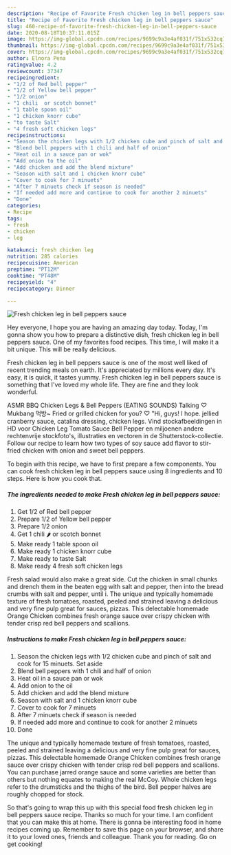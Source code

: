 ```yaml
---
description: "Recipe of Favorite Fresh chicken leg in bell peppers sauce"
title: "Recipe of Favorite Fresh chicken leg in bell peppers sauce"
slug: 460-recipe-of-favorite-fresh-chicken-leg-in-bell-peppers-sauce
date: 2020-08-18T10:37:11.015Z
image: https://img-global.cpcdn.com/recipes/9699c9a3e4af031f/751x532cq70/fresh-chicken-leg-in-bell-peppers-sauce-recipe-main-photo.jpg
thumbnail: https://img-global.cpcdn.com/recipes/9699c9a3e4af031f/751x532cq70/fresh-chicken-leg-in-bell-peppers-sauce-recipe-main-photo.jpg
cover: https://img-global.cpcdn.com/recipes/9699c9a3e4af031f/751x532cq70/fresh-chicken-leg-in-bell-peppers-sauce-recipe-main-photo.jpg
author: Elnora Pena
ratingvalue: 4.2
reviewcount: 37347
recipeingredient:
- "1/2 of Red bell pepper"
- "1/2 of Yellow bell pepper"
- "1/2 onion"
- "1 chili  or scotch bonnet"
- "1 table spoon oil"
- "1 chicken knorr cube"
- "to taste Salt"
- "4 fresh soft chicken legs"
recipeinstructions:
- "Season the chicken legs with 1/2 chicken cube and pinch of salt and cook for 15 minuets. Set aside"
- "Blend bell peppers with 1 chili and half of onion"
- "Heat oil in a sauce pan or wok"
- "Add onion to the oil"
- "Add chicken and add the blend mixture"
- "Season with salt and 1 chicken knorr cube"
- "Cover to cook for 7 minuets"
- "After 7 minuets check if season is needed"
- "If needed add more and continue to cook for another 2 minuets"
- "Done"
categories:
- Recipe
tags:
- fresh
- chicken
- leg

katakunci: fresh chicken leg 
nutrition: 285 calories
recipecuisine: American
preptime: "PT12M"
cooktime: "PT48M"
recipeyield: "4"
recipecategory: Dinner

---
```



![Fresh chicken leg in bell peppers sauce](https://img-global.cpcdn.com/recipes/9699c9a3e4af031f/751x532cq70/fresh-chicken-leg-in-bell-peppers-sauce-recipe-main-photo.jpg)

Hey everyone, I hope you are having an amazing day today. Today, I'm gonna show you how to prepare a distinctive dish, fresh chicken leg in bell peppers sauce. One of my favorites food recipes. This time, I will make it a bit unique. This will be really delicious.

Fresh chicken leg in bell peppers sauce is one of the most well liked of recent trending meals on earth. It's appreciated by millions every day. It's easy, it is quick, it tastes yummy. Fresh chicken leg in bell peppers sauce is something that I've loved my whole life. They are fine and they look wonderful.

ASMR BBQ Chicken Legs &amp; Bell Peppers (EATING SOUNDS) Talking ♡ Mukbang 먹방~ Fried or grilled chicken for you? ♡ &#34;Hi, guys! I hope. jellied cranberry sauce, catalina dressing, chicken legs. Vind stockafbeeldingen in HD voor Chicken Leg Tomato Sauce Bell Pepper en miljoenen andere rechtenvrije stockfoto&#39;s, illustraties en vectoren in de Shutterstock-collectie. Follow our recipe to learn how two types of soy sauce add flavor to stir-fried chicken with onion and sweet bell peppers.


To begin with this recipe, we have to first prepare a few components. You can cook fresh chicken leg in bell peppers sauce using 8 ingredients and 10 steps. Here is how you cook that.

<!--inarticleads1-->

##### The ingredients needed to make Fresh chicken leg in bell peppers sauce:

1. Get 1/2 of Red bell pepper
1. Prepare 1/2 of Yellow bell pepper
1. Prepare 1/2 onion
1. Get 1 chili 🌶 or scotch bonnet
1. Make ready 1 table spoon oil
1. Make ready 1 chicken knorr cube
1. Make ready to taste Salt
1. Make ready 4 fresh soft chicken legs


Fresh salad would also make a great side. Cut the chicken in small chunks and drench them in the beaten egg with salt and pepper, then into the bread crumbs with salt and pepper, until i. The unique and typically homemade texture of fresh tomatoes, roasted, peeled and strained leaving a delicious and very fine pulp great for sauces, pizzas. This delectable homemade Orange Chicken combines fresh orange sauce over crispy chicken with tender crisp red bell peppers and scallions. 

<!--inarticleads2-->

##### Instructions to make Fresh chicken leg in bell peppers sauce:

1. Season the chicken legs with 1/2 chicken cube and pinch of salt and cook for 15 minuets. Set aside
1. Blend bell peppers with 1 chili and half of onion
1. Heat oil in a sauce pan or wok
1. Add onion to the oil
1. Add chicken and add the blend mixture
1. Season with salt and 1 chicken knorr cube
1. Cover to cook for 7 minuets
1. After 7 minuets check if season is needed
1. If needed add more and continue to cook for another 2 minuets
1. Done


The unique and typically homemade texture of fresh tomatoes, roasted, peeled and strained leaving a delicious and very fine pulp great for sauces, pizzas. This delectable homemade Orange Chicken combines fresh orange sauce over crispy chicken with tender crisp red bell peppers and scallions. You can purchase jarred orange sauce and some varieties are better than others but nothing equates to making the real McCoy. Whole chicken legs refer to the drumsticks and the thighs of the bird. Bell pepper halves are roughly chopped for stock. 

So that's going to wrap this up with this special food fresh chicken leg in bell peppers sauce recipe. Thanks so much for your time. I am confident that you can make this at home. There is gonna be interesting food in home recipes coming up. Remember to save this page on your browser, and share it to your loved ones, friends and colleague. Thank you for reading. Go on get cooking!
